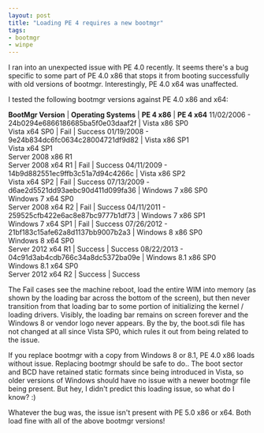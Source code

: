 ```yaml
---
layout: post
title: "Loading PE 4 requires a new bootmgr"
tags:
- bootmgr
- winpe
---
```



I ran into an unexpected issue with PE 4.0 recently. It seems there's a bug specific to some part of PE 4.0 x86 that stops it from booting successfully with old versions of bootmgr. Interestingly, PE 4.0 x64 was unaffected.

I tested the following bootmgr versions against PE 4.0 x86 and x64:

**BootMgr Version** | **Operating Systems** | **PE 4 x86** | **PE 4 x64**
11/02/2006 - 24b0294e6866186685ba5f0e03daaf2f | Vista x86 SP0<br/>Vista x64 SP0 | Fail | Success
01/19/2008 - 9e24b834dc6fc0634c28004721df9d82 | Vista x86 SP1<br/>Vista x64 SP1<br/>Server 2008 x86 R1<br/>Server 2008 x64 R1 | Fail | Success
04/11/2009 - 14b9d882551ec9ffb3c51a7d94c4266c | Vista x86 SP2<br/>Vista x64 SP2 | Fail | Success
07/13/2009 - d6ae2d5521dd93aebc90d411d099fa36 | Windows 7 x86 SP0<br/>Windows 7 x64 SP0<br/>Server 2008 x64 R2 | Fail | Success
04/11/2011 - 259525cfb422e6ac8e87bc9777b1df73 | Windows 7 x86 SP1<br/>Windows 7 x64 SP1 | Fail | Success
07/26/2012 - 21bf183c15afe62a8d1137bb9007b2a3 | Windows 8 x86 SP0<br/>Windows 8 x64 SP0<br/>Server 2012 x64 R1 | Success | Success
08/22/2013 - 04c91d3ab4cdb766c34a8dc5372ba09e | Windows 8.1 x86 SP0<br/>Windows 8.1 x64 SP0<br/>Server 2012 x64 R2 | Success | Success


The Fail cases see the machine reboot, load the entire WIM into memory (as shown by the loading bar across the bottom of the screen), but then never transition from that loading bar to some portion of initializing the kernel / loading drivers. Visibly, the loading bar remains on screen forever and the Windows 8 or vendor logo never appears. By the by, the boot.sdi file has not changed at all since Vista SP0, which rules it out from being related to the issue.

If you replace bootmgr with a copy from Windows 8 or 8.1, PE 4.0 x86 loads without issue. Replacing bootmgr should be safe to do.. The boot sector and BCD have retained static formats since being introduced in Vista, so older versions of Windows should have no issue with a newer bootmgr file being present. But hey, I didn't predict this loading issue, so what do I know? :)

Whatever the bug was, the issue isn't present with PE 5.0 x86 or x64. Both load fine with all of the above bootmgr versions!
